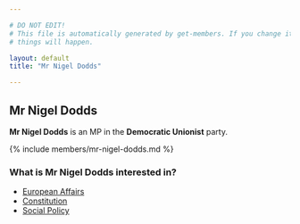 ```yaml
---

# DO NOT EDIT!
# This file is automatically generated by get-members. If you change it, bad
# things will happen.

layout: default
title: "Mr Nigel Dodds"

---
```


## Mr Nigel Dodds

**Mr Nigel Dodds** is an MP in the **Democratic Unionist** party.

{% include members/mr-nigel-dodds.md %}

### What is Mr Nigel Dodds interested in?


* [European Affairs](/interests/european-affairs.html)
* [Constitution](/interests/constitution.html)
* [Social Policy](/interests/social-policy.html)

